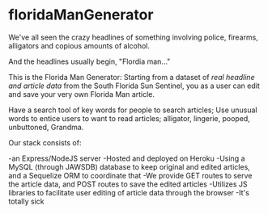 # floridaManGenerator

We've all seen the crazy headlines of something involving police, firearms, alligators and copious amounts of alcohol. 

And the headlines usually begin, "Flordia man..."

This is the Florida Man Generator: Starting from a dataset of *real headline and article data* from the South Florida Sun Sentinel, you as a user can edit and save your very own Florida Man article.

Have a search tool of key words for people to search articles; Use unusual words to entice users to want to read articles; alligator, lingerie, pooped, unbuttoned, Grandma.

Our stack consists of:

-an Express/NodeJS server
-Hosted and deployed on Heroku
-Using a MySQL (through JAWSDB) database to keep original and edited articles, and a Sequelize ORM to coordinate that
-We provide GET routes to serve the article data, and POST routes to save the edited articles
-Utilizes JS libraries to facilitate user editing of article data through the browser
-It's totally sick
